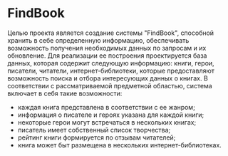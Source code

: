 # FindBook

Целью проекта является создание системы "FindBook", способной хранить в себе определенную информацию, обеспечивать возможность получения необходимых данных по запросам и их обновление. Для реализации ее построения проектируется база данных, которая содержит следующую информацию: книги, герои, писатели, читатели, интернет-библиотеки, которые предоставляют возможность поиска и отбора интересующих данных о книгах. В соответствии с рассматриваемой предметной областью, система включает в себя такие возможности:
-	каждая книга представлена в соответствии с ее жанром;
-	информация о писателе и героях указана для каждой книги;
-	некоторые герои могут встречаться в нескольких книгах;
-	писатель имеет собственный список творчества;
-	рейтинг книги формируется по отзывам читателей;
-	книга может быт размещена в нескольких интернет-библиотеках.
